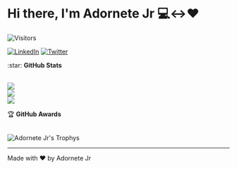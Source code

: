# Hi there, I'm Adornete Jr :computer:<->:heart:

![Visitors](https://visitor-badge.laobi.icu/badge?page_id=adornetejr)

<!--
I'm building a [transparent IT agency](https://cidcomp.com.br) and the project [Jornada Sênior](https://jornadasenior.com.br) to help young developers.
-->

[![LinkedIn](https://img.shields.io/badge/linkedin-%230077B5.svg?&style=for-the-badge&logo=linkedin&logoColor=white)](https://linkedin.com/in/adornetejr)
[![Twitter](https://img.shields.io/badge/twitter-%231DA1F2.svg?&style=for-the-badge&logo=twitter&logoColor=white)](https://twitter.com/adornetejr) 

<!--
[![Facebook](https://img.shields.io/badge/facebook-%231877F2.svg?&style=for-the-badge&logo=facebook&logoColor=white)](https://facebook.com/adornetejr) 
-->

<!--
- :muscle: Currently running IT agency - https://cidcomp.com.br.
- :gift_heart: Co-author of multiple open source projects.
- :moneybag: Looking for new clients, [contact me](mailto:adorentejr@gmail.com) please or hire via [Upwork](https://upwork.com/fl/adornetejr).
-->

<summary>:star: <b>GitHub Stats</b></summary><br/>

<!--![](https://github-readme-stats.vercel.app/api?username=adornetejr&show_icons=true&title_color=fff&icon_color=79ff97&text_color=9f9f9f&bg_color=151515)-->

![](https://github-readme-stats.vercel.app/api?username=adornetejr&theme=monokai&hide_border=false)<br/>
![](https://github-readme-streak-stats.herokuapp.com/?user=adornetejr&theme=monokai&hide_border=false&show_icons=true)<br/>
![](https://github-readme-stats.vercel.app/api/top-langs/?username=adornetejr&theme=monokai&hide_border=false&layout=compact)

<summary>&#127942 <b>GitHub Awards</b></summary><br/>

![Adornete Jr's Trophys](https://github-profile-trophy.vercel.app/?username=adornetejr&theme=monokai&row=1&margin-w=15)

---
Made with ❤️ by Adornete Jr


<!--
**adornetejr/adornetejr** is a ✨ _special_ ✨ repository because its `README.md` (this file) appears on your GitHub profile.

Here are some ideas to get you started:

- 🔭 I’m currently working on ...
- 🌱 I’m currently learning ...
- 👯 I’m looking to collaborate on ...
- 🤔 I’m looking for help with ...
- 💬 Ask me about ...
- 📫 How to reach me: ...
- 😄 Pronouns: ...
- ⚡ Fun fact: ...
-->
